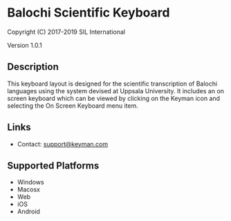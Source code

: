 Balochi Scientific Keyboard
===========================

Copyright (C) 2017-2019 SIL International

Version 1.0.1

Description
-----------

This keyboard layout is designed for the scientific transcription of
Balochi languages using the system devised at Uppsala University. It includes 
an on screen keyboard which can be viewed by clicking on the Keyman icon 
and selecting the On Screen Keyboard menu item.   

Links
-----

 * Contact:  <support@keyman.com>
 
Supported Platforms
-------------------

 * Windows
 * Macosx
 * Web
 * iOS
 * Android
 